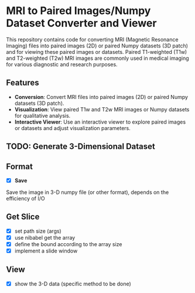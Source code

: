 # MRI to Paired Images/Numpy Dataset Converter and Viewer

This repository contains code for converting MRI (Magnetic Resonance Imaging) files into paired images (2D) or paired Numpy datasets (3D patch) and for viewing these paired images or datasets. Paired T1-weighted (T1w) and T2-weighted (T2w) MRI images are commonly used in medical imaging for various diagnostic and research purposes.

## Features

- **Conversion**: Convert MRI files into paired images (2D) or paired Numpy datasets (3D patch).
- **Visualization**: View paired T1w and T2w MRI images or Numpy datasets for qualitative analysis.
- **Interactive Viewer**: Use an interactive viewer to explore paired images or datasets and adjust visualization parameters.


## TODO: Generate 3-Dimensional Dataset

## Format
- [x] **Save**

Save the image in 3-D numpy file (or other format), depends on the efficiency of I/O

## Get Slice
- [x] set path size (args)
- [x] use nibabel get the array
- [x] define the bound according to the array size
- [x] implement a slide window

## View
- [x] show the 3-D data (specific method to be done)